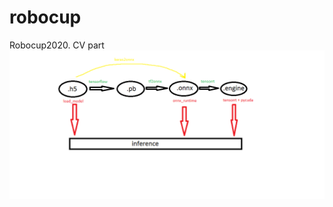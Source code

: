 # robocup
Robocup2020. CV part
<img src="https://github.com/linukc/robocup/blob/master/jetson_nano_inference.png">

